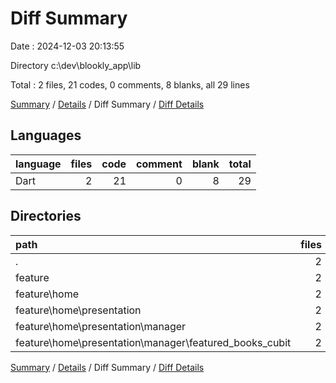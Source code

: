 # Diff Summary

Date : 2024-12-03 20:13:55

Directory c:\\dev\\blookly_app\\lib

Total : 2 files,  21 codes, 0 comments, 8 blanks, all 29 lines

[Summary](results.md) / [Details](details.md) / Diff Summary / [Diff Details](diff-details.md)

## Languages
| language | files | code | comment | blank | total |
| :--- | ---: | ---: | ---: | ---: | ---: |
| Dart | 2 | 21 | 0 | 8 | 29 |

## Directories
| path | files | code | comment | blank | total |
| :--- | ---: | ---: | ---: | ---: | ---: |
| . | 2 | 21 | 0 | 8 | 29 |
| feature | 2 | 21 | 0 | 8 | 29 |
| feature\\home | 2 | 21 | 0 | 8 | 29 |
| feature\\home\\presentation | 2 | 21 | 0 | 8 | 29 |
| feature\\home\\presentation\\manager | 2 | 21 | 0 | 8 | 29 |
| feature\\home\\presentation\\manager\\featured_books_cubit | 2 | 21 | 0 | 8 | 29 |

[Summary](results.md) / [Details](details.md) / Diff Summary / [Diff Details](diff-details.md)
